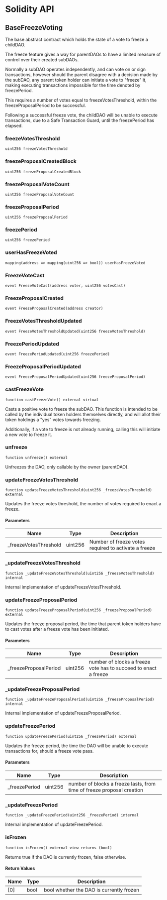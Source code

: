 # Solidity API

## BaseFreezeVoting

The base abstract contract which holds the state of a vote to freeze a childDAO.

The freeze feature gives a way for parentDAOs to have a limited measure of control
over their created subDAOs.

Normally a subDAO operates independently, and can vote on or sign transactions, 
however should the parent disagree with a decision made by the subDAO, any parent
token holder can initiate a vote to "freeze" it, making executing transactions impossible
for the time denoted by freezePeriod.

This requires a number of votes equal to freezeVotesThreshold, within the freezeProposalPeriod
to be successful.

Following a successful freeze vote, the childDAO will be unable to execute transactions, due to
a Safe Transaction Guard, until the freezePeriod has elapsed.

### freezeVotesThreshold

```solidity
uint256 freezeVotesThreshold
```

### freezeProposalCreatedBlock

```solidity
uint256 freezeProposalCreatedBlock
```

### freezeProposalVoteCount

```solidity
uint256 freezeProposalVoteCount
```

### freezeProposalPeriod

```solidity
uint256 freezeProposalPeriod
```

### freezePeriod

```solidity
uint256 freezePeriod
```

### userHasFreezeVoted

```solidity
mapping(address => mapping(uint256 => bool)) userHasFreezeVoted
```

### FreezeVoteCast

```solidity
event FreezeVoteCast(address voter, uint256 votesCast)
```

### FreezeProposalCreated

```solidity
event FreezeProposalCreated(address creator)
```

### FreezeVotesThresholdUpdated

```solidity
event FreezeVotesThresholdUpdated(uint256 freezeVotesThreshold)
```

### FreezePeriodUpdated

```solidity
event FreezePeriodUpdated(uint256 freezePeriod)
```

### FreezeProposalPeriodUpdated

```solidity
event FreezeProposalPeriodUpdated(uint256 freezeProposalPeriod)
```

### castFreezeVote

```solidity
function castFreezeVote() external virtual
```

Casts a positive vote to freeze the subDAO. This function is intended to be called
by the individual token holders themselves directly, and will allot their token
holdings a "yes" votes towards freezing.

Additionally, if a vote to freeze is not already running, calling this will initiate
a new vote to freeze it.

### unfreeze

```solidity
function unfreeze() external
```

Unfreezes the DAO, only callable by the owner (parentDAO).

### updateFreezeVotesThreshold

```solidity
function updateFreezeVotesThreshold(uint256 _freezeVotesThreshold) external
```

Updates the freeze votes threshold, the number of votes required to enact a freeze.

#### Parameters

| Name | Type | Description |
| ---- | ---- | ----------- |
| _freezeVotesThreshold | uint256 | Number of freeze votes required to activate a freeze |

### _updateFreezeVotesThreshold

```solidity
function _updateFreezeVotesThreshold(uint256 _freezeVotesThreshold) internal
```

Internal implementation of updateFreezeVotesThreshold.

### updateFreezeProposalPeriod

```solidity
function updateFreezeProposalPeriod(uint256 _freezeProposalPeriod) external
```

Updates the freeze proposal period, the time that parent token holders have to cast votes
after a freeze vote has been initiated.

#### Parameters

| Name | Type | Description |
| ---- | ---- | ----------- |
| _freezeProposalPeriod | uint256 | number of blocks a freeze vote has to succeed to enact a freeze |

### _updateFreezeProposalPeriod

```solidity
function _updateFreezeProposalPeriod(uint256 _freezeProposalPeriod) internal
```

Internal implementation of updateFreezeProposalPeriod.

### updateFreezePeriod

```solidity
function updateFreezePeriod(uint256 _freezePeriod) external
```

Updates the freeze period, the time the DAO will be unable to execute transactions for,
should a freeze vote pass.

#### Parameters

| Name | Type | Description |
| ---- | ---- | ----------- |
| _freezePeriod | uint256 | number of blocks a freeze lasts, from time of freeze proposal creation |

### _updateFreezePeriod

```solidity
function _updateFreezePeriod(uint256 _freezePeriod) internal
```

Internal implementation of updateFreezePeriod.

### isFrozen

```solidity
function isFrozen() external view returns (bool)
```

Returns true if the DAO is currently frozen, false otherwise.

#### Return Values

| Name | Type | Description |
| ---- | ---- | ----------- |
| [0] | bool | bool whether the DAO is currently frozen |

